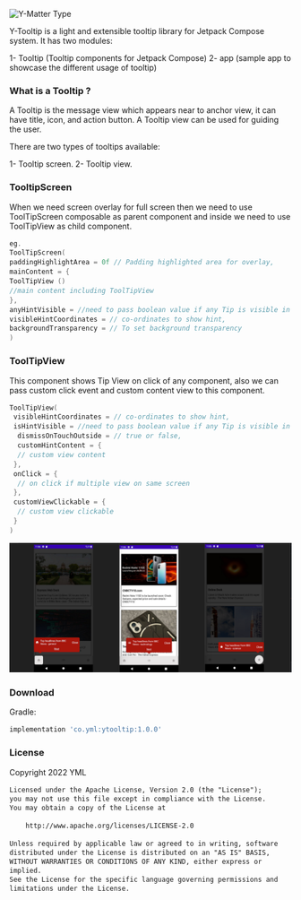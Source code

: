 ![Y-Matter Type](https://raw.githubusercontent.com/yml-org/YTooltip/main/art/logo.jpeg?token=GHSAT0AAAAAABYU3Y7ILBLHWQSBCHNSATRAYZLJLCQ)

Y-Tooltip is a light and extensible tooltip library for Jetpack Compose system. It has two  modules:

 1- Tooltip (Tooltip components for Jetpack Compose)
 2- app (sample app to showcase the different usage of tooltip)
### What is a Tooltip ?

A Tooltip is the message view which appears near to anchor view, it can have title, icon, and action 
button. A Tooltip view can be used for guiding the user. 

There are two types of tooltips available:
 
 1- Tooltip screen.
 2- Tooltip view.

### TooltipScreen

When we need screen overlay for full screen then we need to use ToolTipScreen composable as parent 
component and inside we need to use ToolTipView as child component.
```kotlin
eg.
ToolTipScreen(
paddingHighlightArea = 0f // Padding highlighted area for overlay,
mainContent = {
ToolTipView ()
//main content including ToolTipView
},
anyHintVisible = //need to pass boolean value if any Tip is visible in screen,
visibleHintCoordinates = // co-ordinates to show hint,
backgroundTransparency = // To set background transparency
)
```
### ToolTipView
This component shows Tip View on click of any component, also we can pass custom click event and
custom content view to this component.
```kotlin
ToolTipView(
 visibleHintCoordinates = // co-ordinates to show hint,
 isHintVisible = //need to pass boolean value if any Tip is visible in screen,
  dismissOnTouchOutside = // true or false,
  customHintContent = {
  // custom view content
 },
 onClick = {
  // on click if multiple view on same screen 
 },
 customViewClickable = {
  // custom view clickable 
 }
)
```

![sample screenshot](sample_tooltip.png)

### Download
Gradle:
```groovy
implementation 'co.yml:ytooltip:1.0.0'
```

### License
Copyright 2022 YML

    Licensed under the Apache License, Version 2.0 (the "License");
    you may not use this file except in compliance with the License.
    You may obtain a copy of the License at

        http://www.apache.org/licenses/LICENSE-2.0

    Unless required by applicable law or agreed to in writing, software
    distributed under the License is distributed on an "AS IS" BASIS,
    WITHOUT WARRANTIES OR CONDITIONS OF ANY KIND, either express or implied.
    See the License for the specific language governing permissions and
    limitations under the License.
